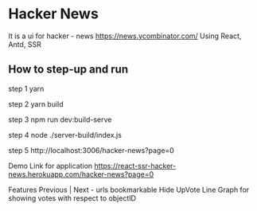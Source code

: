 # Hacker News 
It is a ui for  hacker - news
https://news.ycombinator.com/
Using React, Antd, SSR

## How to step-up and run
step 1 yarn

step 2 yarn build

step 3 npm run dev:build-serve

step 4  node ./server-build/index.js

step 5 http://localhost:3006/hacker-news?page=0

Demo Link for application 
https://react-ssr-hacker-news.herokuapp.com/hacker-news?page=0

Features
Previous | Next - urls bookmarkable
Hide
UpVote
Line Graph for showing votes with respect to objectID




